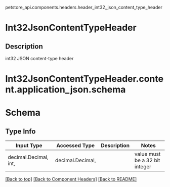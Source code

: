 petstore_api.components.headers.header_int32_json_content_type_header
# Int32JsonContentTypeHeader

## Description
int32 JSON content-type header

# <a id="header_int32_json_content_type_headercontentapplication_jsonschema" >Int32JsonContentTypeHeader.content.application_json.schema</a>
# Schema

## Type Info
Input Type | Accessed Type | Description | Notes
------------ | ------------- | ------------- | -------------
decimal.Decimal, int,  | decimal.Decimal,  |  | value must be a 32 bit integer

[[Back to top]](#top) [[Back to Component Headers]](../../../README.md#Component-Headers) [[Back to README]](../../../README.md)
